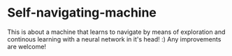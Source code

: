 # Self-navigating-machine
This is about a machine that learns to navigate by means of exploration and continous learning with a neural network in it's head! :)
Any improvements are welcome!
